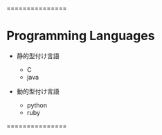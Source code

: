===============
# Programming Languages

* 静的型付け言語

  - C
  - java

* 動的型付け言語

  - python
  - ruby

===============
